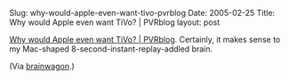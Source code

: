 Slug: why-would-apple-even-want-tivo-pvrblog
Date: 2005-02-25
Title: Why would Apple even want TiVo? | PVRblog
layout: post

<a href="http://www.pvrblog.com/pvr/2005/02/why_would_apple.html">Why would Apple even want TiVo? | PVRblog</a>. Certainly, it makes sense to my Mac-shaped 8-second-instant-replay-addled brain.

(Via <a href="http://brainwagon.org/archives/2005/02/24/1024/">brainwagon</a>.)
